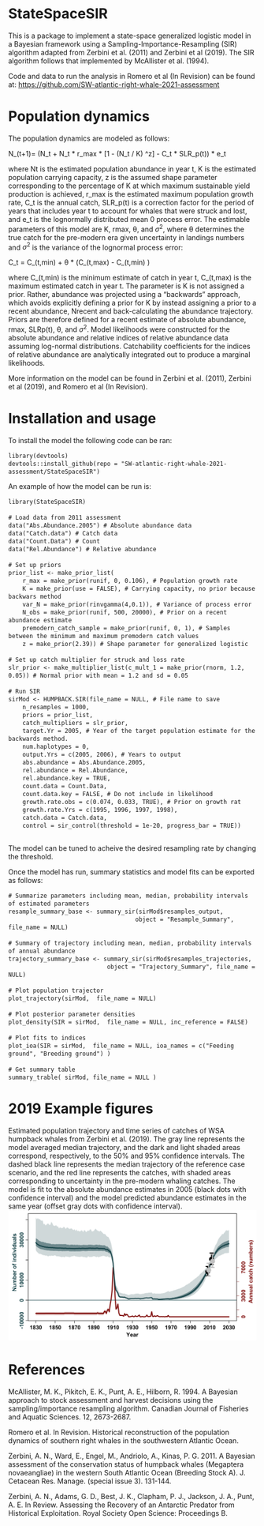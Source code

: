 # StateSpaceSIR
This is a package to implement a state-space generalized logistic model in a Bayesian framework using a Sampling-Importance-Resampling (SIR) algorithm adapted from Zerbini et al. (2011) and Zerbini et al (2019). The SIR algorithm follows that implemented by McAllister et al. (1994).

Code and data to run the analysis in Romero et al (In Revision) can be found at: https://github.com/SW-atlantic-right-whale-2021-assessment

# Population dynamics
The population dynamics are modeled as follows:

N_(t+1)= (N_t + N_t * r_max * [1 - (N_t / K) ^z] - C_t * SLR_p(t)) * e_t

where Nt is the estimated population abundance in year t, K is the estimated population carrying capacity, z is the assumed shape parameter corresponding to the percentage of K at which maximum sustainable yield production is achieved, r_max is the estimated maximum population growth rate, C_t is the annual catch, SLR_p(t) is a correction factor for the period of years that includes year t to account for whales that were struck and lost, and e_t is the lognormally distributed mean 0 process error. The estimable parameters of this model are K, rmax, θ, and $\sigma^2$, where θ determines the true catch for the pre-modern era given uncertainty in landings numbers and $\sigma^2$ is the variance of the lognormal process error:

C_t = C_(t,min) + θ * (C_(t,max) - C_(t,min) )

where C_(t,min) is the minimum estimate of catch in year t, C_(t,max) is the maximum estimated catch in year t. The parameter is K is not assigned a prior. Rather, abundance was projected using a “backwards” approach, which avoids explicitly defining a prior for K by instead assigning a prior to a recent abundance, Nrecent and back-calculating the abundance trajectory.  Priors are therefore defined for a recent estimate of absolute abundance, rmax, SLRp(t), θ, and $\sigma^2$. Model likelihoods were constructed for the absolute abundance and relative indices of relative abundance data assuming log-normal distributions. Catchability coefficients for the indices of relative abundance are analytically integrated out to produce a marginal likelihoods.

More information on the model can be found in Zerbini et al. (2011), Zerbini et al (2019), and Romero et al (In Revision).

# Installation and usage
To install the model the following code can be ran:
```{r}
library(devtools)
devtools::install_github(repo = "SW-atlantic-right-whale-2021-assessment/StateSpaceSIR")
```

An example of how the model can be run is:
```{r}
library(StateSpaceSIR)

# Load data from 2011 assessment
data("Abs.Abundance.2005") # Absolute abundance data
data("Catch.data") # Catch data
data("Count.Data") # Count
data("Rel.Abundance") # Relative abundance

# Set up priors
prior_list <- make_prior_list(
    r_max = make_prior(runif, 0, 0.106), # Population growth rate
    K = make_prior(use = FALSE), # Carrying capacity, no prior because backwars method
    var_N = make_prior(rinvgamma(4,0.1)), # Variance of process error
    N_obs = make_prior(runif, 500, 20000), # Prior on a recent abundance estimate
    premodern_catch_sample = make_prior(runif, 0, 1), # Samples between the minimum and maximum premodern catch values
    z = make_prior(2.39)) # Shape parameter for generalized logistic 
    
# Set up catch multiplier for struck and loss rate
slr_prior <- make_multiplier_list(c_mult_1 = make_prior(rnorm, 1.2, 0.05)) # Normal prior with mean = 1.2 and sd = 0.05 

# Run SIR
sirMod <- HUMPBACK.SIR(file_name = NULL, # File name to save
    n_resamples = 1000,
    priors = prior_list,
    catch_multipliers = slr_prior,
    target.Yr = 2005, # Year of the target population estimate for the backwards method.
    num.haplotypes = 0,
    output.Yrs = c(2005, 2006), # Years to output
    abs.abundance = Abs.Abundance.2005,
    rel.abundance = Rel.Abundance,
    rel.abundance.key = TRUE,
    count.data = Count.Data,
    count.data.key = FALSE, # Do not include in likelihood
    growth.rate.obs = c(0.074, 0.033, TRUE), # Prior on growth rat
    growth.rate.Yrs = c(1995, 1996, 1997, 1998),
    catch.data = Catch.data,
    control = sir_control(threshold = 1e-20, progress_bar = TRUE))
    
```
The model can be tuned to acheive the desired resampling rate by changing the threshold.

Once the model has run, summary statistics and model fits can be exported as follows:
```{r}
# Summarize parameters including mean, median, probability intervals of estimated parameters   
resample_summary_base <- summary_sir(sirMod$resamples_output, 
                                    object = "Resample_Summary", file_name = NULL)

# Summary of trajectory including mean, median, probability intervals of annual abundance                                 
trajectory_summary_base <- summary_sir(sirMod$resamples_trajectories, 
                            object = "Trajectory_Summary", file_name = NULL)
                            
# Plot population trajector
plot_trajectory(sirMod,  file_name = NULL)

# Plot posterior parameter densities
plot_density(SIR = sirMod,  file_name = NULL, inc_reference = FALSE)

# Plot fits to indices
plot_ioa(SIR = sirMod,  file_name = NULL, ioa_names = c("Feeding ground", "Breeding ground") )

# Get summary table
summary_trable( sirMod, file_name = NULL )
```

# 2019 Example figures
Estimated population trajectory and time series of catches of WSA humpback whales from Zerbini et al. (2019). The gray line represents the model averaged median trajectory, and the dark and light shaded areas correspond, respectively, to the 50% and 95% confidence intervals. The dashed black line represents the median trajectory of the reference case scenario, and the red line represents the catches, with shaded areas corresponding to uncertainty in the pre-modern whaling catches. The model is fit to the absolute abundance estimates in 2005 (black dots with confidence interval) and the model predicted abundance estimates in the same year (offset gray dots with confidence interval).
![alt text](https://github.com/SW-atlantic-right-whale-2021-assessment/StateSpaceSIR/blob/master/data-raw/Example/2019_Zerbini/Reference_state_space_trajectory_summary.png "Population trajectory")

# References
McAllister, M. K., Pikitch, E. K., Punt, A. E., Hilborn, R. 1994. A Bayesian approach to stock assessment and harvest decisions using the sampling/importance resampling algorithm. Canadian Journal of Fisheries and Aquatic Sciences. 12, 2673-2687. 

Romero et al. In Revision. Historical reconstruction of the population dynamics of southern right whales in the southwestern Atlantic Ocean.

Zerbini, A. N., Ward, E., Engel, M., Andriolo, A., Kinas, P. G. 2011. A Bayesian assessment of the conservation status of humpback whales (Megaptera novaeangliae) in the western South Atlantic Ocean (Breeding Stock A). J. Cetacean Res. Manage. (special issue 3). 131-144. 

Zerbini, A. N., Adams, G. D., Best, J. K., Clapham, P. J., Jackson, J. A., Punt, A. E. In Review. Assessing the Recovery of an Antarctic Predator from Historical Exploitation. Royal Society Open Science: Proceedings B.